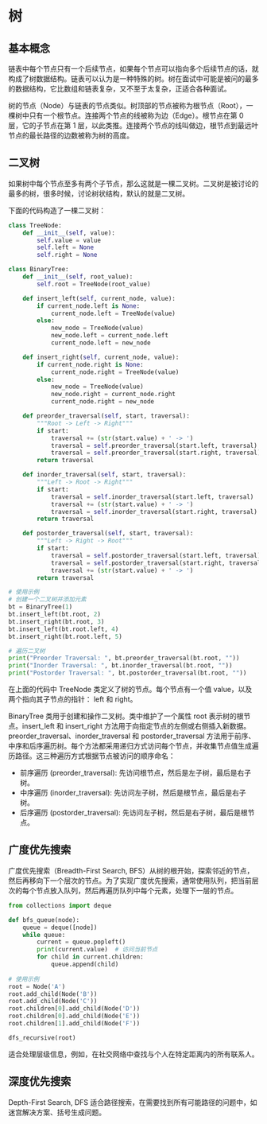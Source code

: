 # 树

## 基本概念

链表中每个节点只有一个后续节点，如果每个节点可以指向多个后续节点的话，就构成了树数据结构。链表可以认为是一种特殊的树。树在面试中可能是被问的最多的数据结构，它比数组和链表复杂，又不至于太复杂，正适合各种面试。

树的节点（Node）与链表的节点类似。树顶部的节点被称为根节点（Root），一棵树中只有一个根节点。连接两个节点的线被称为边（Edge）。根节点在第 0 层，它的子节点在第 1 层，以此类推。连接两个节点的线叫做边，根节点到最远叶节点的最长路径的边数被称为树的高度。

## 二叉树

如果树中每个节点至多有两个子节点，那么这就是一棵二叉树。二叉树是被讨论的最多的树，很多时候，讨论树状结构，默认的就是二叉树。

下面的代码构造了一棵二叉树：

```python
class TreeNode:
    def __init__(self, value):
        self.value = value
        self.left = None
        self.right = None

class BinaryTree:
    def __init__(self, root_value):
        self.root = TreeNode(root_value)

    def insert_left(self, current_node, value):
        if current_node.left is None:
            current_node.left = TreeNode(value)
        else:
            new_node = TreeNode(value)
            new_node.left = current_node.left
            current_node.left = new_node

    def insert_right(self, current_node, value):
        if current_node.right is None:
            current_node.right = TreeNode(value)
        else:
            new_node = TreeNode(value)
            new_node.right = current_node.right
            current_node.right = new_node

    def preorder_traversal(self, start, traversal):
        """Root -> Left -> Right"""
        if start:
            traversal += (str(start.value) + ' -> ')
            traversal = self.preorder_traversal(start.left, traversal)
            traversal = self.preorder_traversal(start.right, traversal)
        return traversal

    def inorder_traversal(self, start, traversal):
        """Left -> Root -> Right"""
        if start:
            traversal = self.inorder_traversal(start.left, traversal)
            traversal += (str(start.value) + ' -> ')
            traversal = self.inorder_traversal(start.right, traversal)
        return traversal

    def postorder_traversal(self, start, traversal):
        """Left -> Right -> Root"""
        if start:
            traversal = self.postorder_traversal(start.left, traversal)
            traversal = self.postorder_traversal(start.right, traversal)
            traversal += (str(start.value) + ' -> ')
        return traversal

# 使用示例
# 创建一个二叉树并添加元素
bt = BinaryTree(1)
bt.insert_left(bt.root, 2)
bt.insert_right(bt.root, 3)
bt.insert_left(bt.root.left, 4)
bt.insert_right(bt.root.left, 5)

# 遍历二叉树
print("Preorder Traversal: ", bt.preorder_traversal(bt.root, ""))
print("Inorder Traversal: ", bt.inorder_traversal(bt.root, ""))
print("Postorder Traversal: ", bt.postorder_traversal(bt.root, ""))
```

在上面的代码中 TreeNode 类定义了树的节点。每个节点有一个值 value，以及两个指向其子节点的指针： left 和 right。

BinaryTree 类用于创建和操作二叉树。类中维护了一个属性 root 表示树的根节点。insert_left 和 insert_right 方法用于向指定节点的左侧或右侧插入新数据。preorder_traversal、inorder_traversal 和 postorder_traversal 方法用于前序、中序和后序遍历树。每个方法都采用递归方式访问每个节点，并收集节点值生成遍历路径。这三种遍历方式根据节点被访问的顺序命名：

* 前序遍历 (preorder_traversal): 先访问根节点，然后是左子树，最后是右子树。
* 中序遍历 (inorder_traversal): 先访问左子树，然后是根节点，最后是右子树。
* 后序遍历 (postorder_traversal): 先访问左子树，然后是右子树，最后是根节点。



## 广度优先搜索

广度优先搜索（Breadth-First Search, BFS）从树的根开始，探索邻近的节点，然后再移向下一个层次的节点。为了实现广度优先搜索，通常使用队列，把当前层次的每个节点放入队列，然后再遍历队列中每个元素，处理下一层的节点。

```python
from collections import deque

def bfs_queue(node):
    queue = deque([node])
    while queue:
        current = queue.popleft()
        print(current.value)  # 访问当前节点
        for child in current.children:
            queue.append(child)
            
# 使用示例
root = Node('A')
root.add_child(Node('B'))
root.add_child(Node('C'))
root.children[0].add_child(Node('D'))
root.children[0].add_child(Node('E'))
root.children[1].add_child(Node('F'))

dfs_recursive(root)
```



适合处理层级信息，例如，在社交网络中查找与个人在特定距离内的所有联系人。


## 深度优先搜索
Depth-First Search, DFS 
适合路径搜索，在需要找到所有可能路径的问题中，如迷宫解决方案、括号生成问题。

